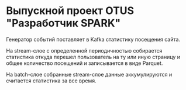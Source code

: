 # Выпускной проект OTUS "Разработчик SPARK"

Генератор событий поставляет в Kafka статистику посещения сайта.

На stream-слое с определенной периодичностью собирается статистика откуда перешел пользователь на ту или иную страницу и общее количество посещений и записывается в виде Parquet.

На batch-слое собранные stream-слое данные аккумулируются и считается статистика за все время.